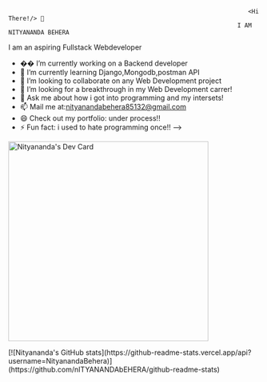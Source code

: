                                                                        <Hi There!/> 👋        
                                                                    I AM NITYANANDA BEHERA      

I am an aspiring Fullstack Webdeveloper



- �� I’m currently working on a Backend developer
- 🌱 I’m currently learning Django,Mongodb,postman API
- 👯 I’m looking to collaborate on any Web Development project
- 🤔 I’m looking for a breakthrough in my Web Development carrer!
- 💬 Ask me about how i got into programming and my intersets!
- 📫 Mail me at:nityanandabehera85132@gmail.com 
- 😄 Check out my portfolio: under process!!
- ⚡ Fun fact: i used to hate programming once!!
--></p>
<p text-align="center">
  <a href="https://app.daily.dev/NityanandaBeher"><img src="https://api.daily.dev/devcards/30d3878ef6b749c2af2e35ae43c3d253.png?r=gsc" width="400" alt="Nityananda's Dev Card"/></a>
  </p>
  [![Nityananda's GitHub stats](https://github-readme-stats.vercel.app/api?username=NityanandaBehera)](https://github.com/nITYANANDAbEHERA/github-readme-stats)
